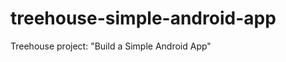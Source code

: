 treehouse-simple-android-app
============================

Treehouse project: "Build a Simple Android App"
